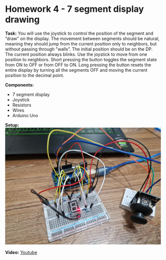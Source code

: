 # Homework 4 - 7 segment display drawing

**Task:** You will use the joystick to control the position of the segment and ”draw” on the display. The movement between segments should be natural, meaning they should jump from the current position only to neighbors, but without passing through ”walls”. The initial position should be on the DP. The current position always blinks. Use the joystick to move from one position to neighbors. Short pressing the button toggles the segment state from ON to OFF or from OFF to ON. Long pressing the button resets the entire display by turning all the segments OFF and moving the current position to the decimal point.

**Components:**
- 7 segment display
- Joystick
- Resistors
- Wires
- Arduino Uno

**Setup:**
![Setup](pictures/setupPicture.jpeg)

**Video:**
[Youtube](https://youtu.be/chUrHi8ZIb8)